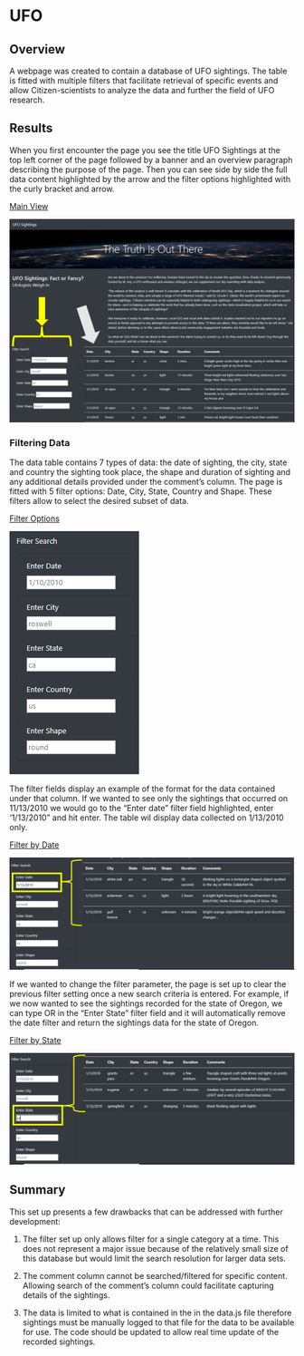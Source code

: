 # UFO

## Overview

A webpage was created to contain a database of UFO sightings. The table is fitted with multiple filters that facilitate retrieval of specific events and allow Citizen-scientists to analyze the data and further the field of UFO research.

## Results

When you first encounter the page you see the title UFO Sightings at the top left corner of the page followed by a banner and an overview paragraph describing the purpose of the page. Then you can see side by side the full data content highlighted by the arrow and the filter options highlighted with the curly bracket and arrow. 

[Main View](01_main-view.PNG)

![Main View]( https://github.com/coralrofa/UFO/blob/main/Resources/01_main_view.png)

### Filtering Data

The data table contains 7 types of data: the date of sighting, the city, state and country the sighting took place, the shape and duration of sighting and any additional details provided under the comment’s column. The page is fitted with 5 filter options: Date, City, State, Country and Shape. These filters allow to select the desired subset of data. 

[Filter Options](02_filter_oprions.PNG)

![Filter Options]( https://github.com/coralrofa/UFO/blob/main/Resources/02_filter_options.PNG)

The filter fields display an example of the format for the data contained under that column. If we wanted to see only the sightings that occurred on 11/13/2010 we would go to the “Enter date” filter field highlighted, enter ‘1/13/2010” and hit enter. The table wil display data collected on 1/13/2010 only. 

[Filter by Date]( 03_date_filter.PNG)

![Filter by Date]( https://github.com/coralrofa/UFO/blob/main/Resources/03_date_filter.PNG)

If we wanted to change the filter parameter, the page is set up to clear the previous filter setting once a new search criteria is entered. For example, if we now wanted to see the sightings recorded for the state of Oregon,  we can type OR in the “Enter State” filter field and it will automatically remove the date filter and return the sightings data for the state of Oregon. 

[Filter by State](04_state_filter.PNG)

![Filter by State]( https://github.com/coralrofa/UFO/blob/main/Resources/04_state_filter.png)

## Summary

This set up presents a few drawbacks that can be addressed with further development: 

1) The filter set up only allows filter for a single category at a time. This does not represent a major issue because of the relatively small size of this database but would limit the search resolution for larger data sets.  

2) The comment column cannot be searched/filtered for specific content. Allowing search of the comment’s column could facilitate capturing details of the sightings.

3) The data is limited to what is contained in the in the data.js file therefore sightings must be manually logged to that file for the data to be available for use.  The code should be updated to allow real time update of the recorded sightings.  

